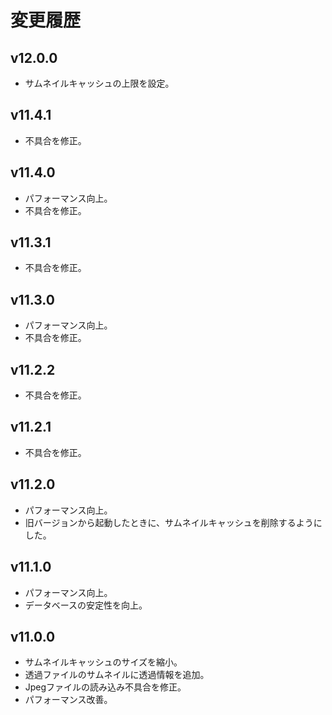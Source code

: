 # 変更履歴

## v12.0.0
* サムネイルキャッシュの上限を設定。

## v11.4.1
* 不具合を修正。

## v11.4.0
* パフォーマンス向上。
* 不具合を修正。

## v11.3.1
* 不具合を修正。

## v11.3.0
* パフォーマンス向上。
* 不具合を修正。

## v11.2.2
* 不具合を修正。

## v11.2.1
* 不具合を修正。

## v11.2.0
* パフォーマンス向上。
* 旧バージョンから起動したときに、サムネイルキャッシュを削除するようにした。

## v11.1.0
* パフォーマンス向上。
* データベースの安定性を向上。

## v11.0.0
* サムネイルキャッシュのサイズを縮小。
* 透過ファイルのサムネイルに透過情報を追加。
* Jpegファイルの読み込み不具合を修正。
* パフォーマンス改善。
